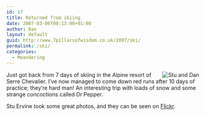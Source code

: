 ```yaml
---
id: 17
title: Returned from skiing
date: 2007-03-06T00:13:08+01:00
author: Dan
layout: default
guid: http://www.7pillarsofwisdom.co.uk/2007/ski/
permalink: /ski/
categories:
  - Meandering
---
```

<img align="right" title="Stu and Dan" alt="Stu and Dan" src="http://farm1.static.flickr.com/177/408702191_d65725bfc2_m.jpg" />Just got back from 7 days of skiing in the Alpine resort of Serre Chevalier. I&#8217;ve now managed to come down red runs after 10 days of practice; they&#8217;re hard man! An interesting trip with loads of snow and some strange concoctions called Dr Pepper.

Stu Ervine took some great photos, and they can be seen on [Flickr](http://www.flickr.com/photos/stuartervine/sets/72157594567088213/ "Stu's photos").